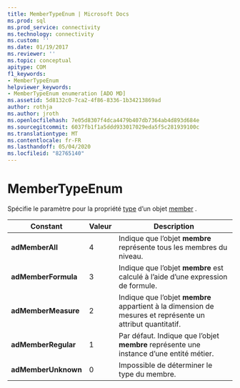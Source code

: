 ```yaml
---
title: MemberTypeEnum | Microsoft Docs
ms.prod: sql
ms.prod_service: connectivity
ms.technology: connectivity
ms.custom: ''
ms.date: 01/19/2017
ms.reviewer: ''
ms.topic: conceptual
apitype: COM
f1_keywords:
- MemberTypeEnum
helpviewer_keywords:
- MemberTypeEnum enumeration [ADO MD]
ms.assetid: 5d8132c0-7ca2-4f86-8336-1b34213869ad
author: rothja
ms.author: jroth
ms.openlocfilehash: 7e05d8307f4dca4479b407db7364ab4d893d684e
ms.sourcegitcommit: 6037fb1f1a5ddd933017029eda5f5c281939100c
ms.translationtype: MT
ms.contentlocale: fr-FR
ms.lasthandoff: 05/04/2020
ms.locfileid: "82765140"
---
```

# <a name="membertypeenum"></a>MemberTypeEnum
Spécifie le paramètre pour la propriété [type](../../../ado/reference/ado-md-api/type-property-ado-md.md) d’un objet [member](../../../ado/reference/ado-md-api/member-object-ado-md.md) .  
  
|Constant|Valeur|Description|  
|--------------|-----------|-----------------|  
|**adMemberAll**|4|Indique que l’objet **membre** représente tous les membres du niveau.|  
|**adMemberFormula**|3|Indique que l’objet **membre** est calculé à l’aide d’une expression de formule.|  
|**adMemberMeasure**|2|Indique que l’objet **membre** appartient à la dimension de mesures et représente un attribut quantitatif.|  
|**adMemberRegular**|1|Par défaut. Indique que l’objet **membre** représente une instance d’une entité métier.|  
|**adMemberUnknown**|0|Impossible de déterminer le type du membre.|

